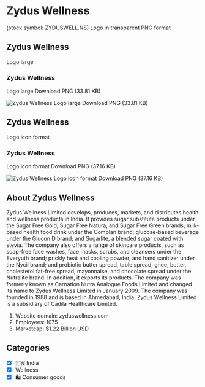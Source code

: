 # Zydus Wellness
 (stock symbol: ZYDUSWELL.NS) Logo in transparent PNG format

## Zydus Wellness
 Logo large

### Zydus Wellness
 Logo large Download PNG (33.81 KB)

![Zydus Wellness
 Logo large Download PNG (33.81 KB)](/img/orig/ZYDUSWELL.NS_BIG-a4dd0276.png)

## Zydus Wellness
 Logo icon format

### Zydus Wellness
 Logo icon format Download PNG (37.16 KB)

![Zydus Wellness
 Logo icon format Download PNG (37.16 KB)](/img/orig/ZYDUSWELL.NS-cff8ea43.png)

## About Zydus Wellness


Zydus Wellness Limited develops, produces, markets, and distributes health and wellness products in India. It provides sugar substitute products under the Sugar Free Gold, Sugar Free Natura, and Sugar Free Green brands; milk-based health food drink under the Complan brand; glucose-based beverage under the Glucon D brand; and Sugarlite, a blended sugar coated with stevia. The company also offers a range of skincare products, such as soap-free face washes, face masks, scrubs, and cleansers under the Everyuth brand; prickly heat and cooling powder, and hand sanitizer under the Nycil brand; and probiotic butter spread, table spread, ghee, butter, cholesterol fat-free spread, mayonnaise, and chocolate spread under the Nutralite brand. In addition, it exports its products. The company was formerly known as Carnation Nutra Analogue Foods Limited and changed its name to Zydus Wellness Limited in January 2009. The company was founded in 1988 and is based in Ahmedabad, India. Zydus Wellness Limited is a subsidiary of Cadila Healthcare Limited.

1. Website domain: zyduswellness.com
2. Employees: 1075
3. Marketcap: $1.22 Billion USD


## Categories
- [x] 🇮🇳 India
- [x] Wellness
- [x] 🛍 Consumer goods
